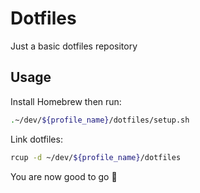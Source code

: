 # Dotfiles

Just a basic dotfiles repository

## Usage

Install Homebrew then run:

```sh
.~/dev/${profile_name}/dotfiles/setup.sh
```

Link dotfiles:

```sh
rcup -d ~/dev/${profile_name}/dotfiles
```


You are now good to go 🚀
